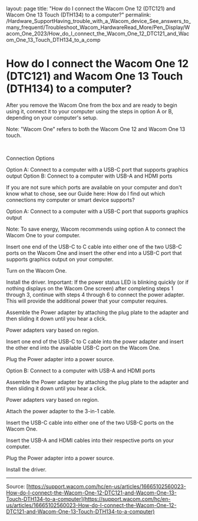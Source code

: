 layout: page
title: "How do I connect the Wacom One 12 (DTC121) and Wacom One 13 Touch (DTH134) to a computer?"
permalink: /Hardware_SupportHaving_trouble_with_a_Wacom_device_See_answers_to_many_frequentl/Troubleshoot_Wacom_HardwareRead_More/Pen_Display/Wacom_One_2023/How_do_I_connect_the_Wacom_One_12_DTC121_and_Wacom_One_13_Touch_DTH134_to_a_comp

# How do I connect the Wacom One 12 (DTC121) and Wacom One 13 Touch (DTH134) to a computer?

After you remove the Wacom One from the box and are ready to begin using it, connect it to your computer using the steps in option A or B, depending on your computer's setup.

Note: "Wacom One" refers to both the Wacom One 12 and Wacom One 13 touch.


 

Connection Options

Option A: Connect to a computer with a USB-C port that supports graphics output
Option B: Connect to a computer with USB-A and HDMI ports



If you are not sure which ports are available on your computer and don't know what to chose, see our Guide here: How do I find out which connections my computer or smart device supports?


Option A: Connect to a computer with a USB-C port that supports graphics output

Note: To save energy, Wacom recommends using option A to connect the Wacom One to your computer.

Insert one end of the USB-C to C cable into either one of the two USB-C ports on the Wacom One and insert the other end into a USB-C port that supports graphics output on your computer.

Turn on the Wacom One.



Install the driver.
Important: If the power status LED is blinking quickly (or if nothing displays on the Wacom One screen) after completing steps 1 through 3, continue with steps 4 through 6 to connect the power adapter. This will provide the additional power that your computer requires.



Assemble the Power adapter by attaching the plug plate to the adapter and then sliding it down until you hear a click.

Power adapters vary based on region.



Insert one end of the USB-C to C cable into the power adapter and insert the other end into the available USB-C port on the Wacom One.



Plug the Power adapter into a power source.






Option B: Connect to a computer with USB-A and HDMI ports


Assemble the Power adapter by attaching the plug plate to the adapter and then sliding it down until you hear a click.

Power adapters vary based on region.



Attach the power adapter to the 3-in-1 cable.



Insert the USB-C cable into either one of the two USB-C ports on the Wacom One.



Insert the USB-A and HDMI cables into their respective ports on your computer.



Plug the Power adapter into a power source.





Install the driver.

---
Source: [https://support.wacom.com/hc/en-us/articles/16665102560023-How-do-I-connect-the-Wacom-One-12-DTC121-and-Wacom-One-13-Touch-DTH134-to-a-computer](https://support.wacom.com/hc/en-us/articles/16665102560023-How-do-I-connect-the-Wacom-One-12-DTC121-and-Wacom-One-13-Touch-DTH134-to-a-computer)
